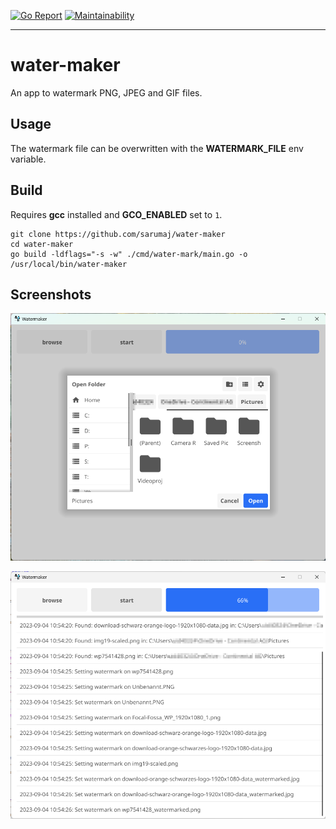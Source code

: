 [![Go Report](https://goreportcard.com/badge/github.com/sarumaj/water-maker)](https://goreportcard.com/report/github.com/sarumaj/water-maker)
[![Maintainability](https://img.shields.io/codeclimate/maintainability-percentage/sarumaj/water-maker.svg)](https://codeclimate.com/github/sarumaj/water-maker/maintainability)

----

# water-maker

An app to watermark PNG, JPEG and GIF files. 

## Usage

The watermark file can be overwritten with the **WATERMARK_FILE** env variable.

## Build

Requires **gcc** installed and **GCO_ENABLED** set to `1`.

```
git clone https://github.com/sarumaj/water-maker
cd water-maker
go build -ldflags="-s -w" ./cmd/water-mark/main.go -o /usr/local/bin/water-maker
```

## Screenshots
![select](doc/selection.png)

![progress](doc/progress.png)
